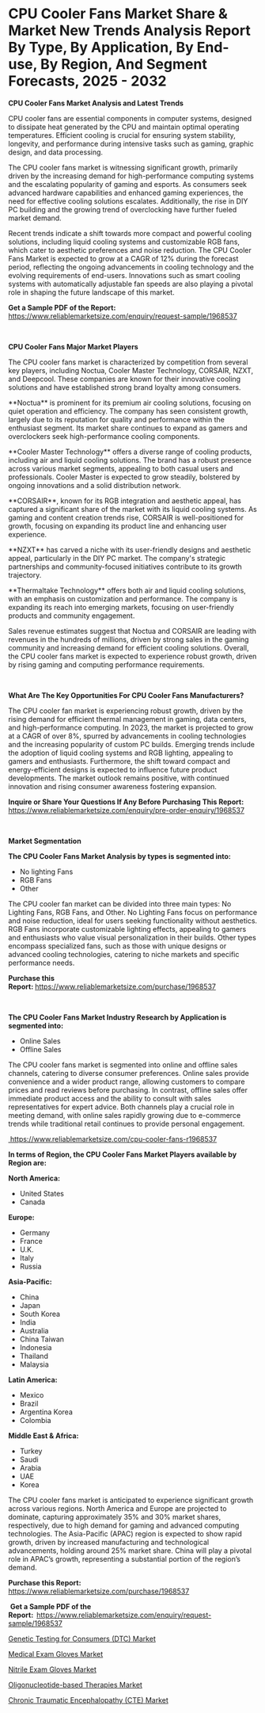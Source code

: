 <p><h1>CPU Cooler Fans Market Share & Market New Trends Analysis Report By Type, By Application, By End-use, By Region, And Segment Forecasts, 2025 - 2032</h1></p><p><strong>CPU Cooler Fans Market Analysis and Latest Trends</strong></p>
<p><p>CPU cooler fans are essential components in computer systems, designed to dissipate heat generated by the CPU and maintain optimal operating temperatures. Efficient cooling is crucial for ensuring system stability, longevity, and performance during intensive tasks such as gaming, graphic design, and data processing. </p><p>The CPU cooler fans market is witnessing significant growth, primarily driven by the increasing demand for high-performance computing systems and the escalating popularity of gaming and esports. As consumers seek advanced hardware capabilities and enhanced gaming experiences, the need for effective cooling solutions escalates. Additionally, the rise in DIY PC building and the growing trend of overclocking have further fueled market demand. </p><p>Recent trends indicate a shift towards more compact and powerful cooling solutions, including liquid cooling systems and customizable RGB fans, which cater to aesthetic preferences and noise reduction. The CPU Cooler Fans Market is expected to grow at a CAGR of 12% during the forecast period, reflecting the ongoing advancements in cooling technology and the evolving requirements of end-users. Innovations such as smart cooling systems with automatically adjustable fan speeds are also playing a pivotal role in shaping the future landscape of this market.</p></p>
<p><strong>Get a Sample PDF of the Report:&nbsp;</strong> <a href="https://www.reliablemarketsize.com/enquiry/request-sample/1968537?utm_campaign=1943&utm_medium=2&utm_source=Github&utm_content=ia&utm_term=05042025&utm_id=cpu-cooler-fans">https://www.reliablemarketsize.com/enquiry/request-sample/1968537</a></p>
<p>&nbsp;</p>
<p><strong>CPU Cooler Fans Major Market Players</strong></p>
<p><p>The CPU cooler fans market is characterized by competition from several key players, including Noctua, Cooler Master Technology, CORSAIR, NZXT, and Deepcool. These companies are known for their innovative cooling solutions and have established strong brand loyalty among consumers.</p><p>**Noctua** is prominent for its premium air cooling solutions, focusing on quiet operation and efficiency. The company has seen consistent growth, largely due to its reputation for quality and performance within the enthusiast segment. Its market share continues to expand as gamers and overclockers seek high-performance cooling components.</p><p>**Cooler Master Technology** offers a diverse range of cooling products, including air and liquid cooling solutions. The brand has a robust presence across various market segments, appealing to both casual users and professionals. Cooler Master is expected to grow steadily, bolstered by ongoing innovations and a solid distribution network.</p><p>**CORSAIR**, known for its RGB integration and aesthetic appeal, has captured a significant share of the market with its liquid cooling systems. As gaming and content creation trends rise, CORSAIR is well-positioned for growth, focusing on expanding its product line and enhancing user experience.</p><p>**NZXT** has carved a niche with its user-friendly designs and aesthetic appeal, particularly in the DIY PC market. The company's strategic partnerships and community-focused initiatives contribute to its growth trajectory.</p><p>**Thermaltake Technology** offers both air and liquid cooling solutions, with an emphasis on customization and performance. The company is expanding its reach into emerging markets, focusing on user-friendly products and community engagement.</p><p>Sales revenue estimates suggest that Noctua and CORSAIR are leading with revenues in the hundreds of millions, driven by strong sales in the gaming community and increasing demand for efficient cooling solutions. Overall, the CPU cooler fans market is expected to experience robust growth, driven by rising gaming and computing performance requirements.</p></p>
<p>&nbsp;</p>
<p><strong>What Are The Key Opportunities For CPU Cooler Fans Manufacturers?</strong></p>
<p><p>The CPU cooler fan market is experiencing robust growth, driven by the rising demand for efficient thermal management in gaming, data centers, and high-performance computing. In 2023, the market is projected to grow at a CAGR of over 8%, spurred by advancements in cooling technologies and the increasing popularity of custom PC builds. Emerging trends include the adoption of liquid cooling systems and RGB lighting, appealing to gamers and enthusiasts. Furthermore, the shift toward compact and energy-efficient designs is expected to influence future product developments. The market outlook remains positive, with continued innovation and rising consumer awareness fostering expansion.</p></p>
<p><strong>Inquire or Share Your Questions If Any Before Purchasing This Report:</strong> <a href="https://www.reliablemarketsize.com/enquiry/pre-order-enquiry/1968537?utm_campaign=1943&utm_medium=2&utm_source=Github&utm_content=ia&utm_term=05042025&utm_id=cpu-cooler-fans">https://www.reliablemarketsize.com/enquiry/pre-order-enquiry/1968537</a></p>
<p>&nbsp;</p>
<p><strong>Market Segmentation</strong></p>
<p><strong>The CPU Cooler Fans Market Analysis by types is segmented into:</strong></p>
<p><ul><li>No lighting Fans</li><li>RGB Fans</li><li>Other</li></ul></p>
<p><p>The CPU cooler fan market can be divided into three main types: No Lighting Fans, RGB Fans, and Other. No Lighting Fans focus on performance and noise reduction, ideal for users seeking functionality without aesthetics. RGB Fans incorporate customizable lighting effects, appealing to gamers and enthusiasts who value visual personalization in their builds. Other types encompass specialized fans, such as those with unique designs or advanced cooling technologies, catering to niche markets and specific performance needs.</p></p>
<p><strong>Purchase this Report:&nbsp;</strong><a href="https://www.reliablemarketsize.com/purchase/1968537?utm_campaign=1943&utm_medium=2&utm_source=Github&utm_content=ia&utm_term=05042025&utm_id=cpu-cooler-fans">https://www.reliablemarketsize.com/purchase/1968537</a></p>
<p>&nbsp;</p>
<p><strong>The CPU Cooler Fans Market Industry Research by Application is segmented into:</strong></p>
<p><ul><li>Online Sales</li><li>Offline Sales</li></ul></p>
<p><p>The CPU cooler fans market is segmented into online and offline sales channels, catering to diverse consumer preferences. Online sales provide convenience and a wider product range, allowing customers to compare prices and read reviews before purchasing. In contrast, offline sales offer immediate product access and the ability to consult with sales representatives for expert advice. Both channels play a crucial role in meeting demand, with online sales rapidly growing due to e-commerce trends while traditional retail continues to provide personal engagement.</p></p>
<p><a href="https://www.reliablemarketsize.com/cpu-cooler-fans-r1968537?utm_campaign=1943&utm_medium=2&utm_source=Github&utm_content=ia&utm_term=05042025&utm_id=cpu-cooler-fans">&nbsp;https://www.reliablemarketsize.com/cpu-cooler-fans-r1968537</a></p>
<p><strong>In terms of Region, the CPU Cooler Fans Market Players available by Region are:</strong></p>
<p>
    <p> <strong> North America: </strong>
        <ul>
            <li>United States</li>
            <li>Canada</li>
        </ul>
        </p> 
    <p> <strong> Europe: </strong>
        <ul>
            <li>Germany</li>
            <li>France</li>
            <li>U.K.</li>
            <li>Italy</li>
            <li>Russia</li>
        </ul>
        </p> 
    <p> <strong> Asia-Pacific: </strong>
        <ul>
            <li>China</li>
            <li>Japan</li>
            <li>South Korea</li>
            <li>India</li>
            <li>Australia</li>
            <li>China Taiwan</li>
            <li>Indonesia</li>
            <li>Thailand</li>
            <li>Malaysia</li>
        </ul>
        </p> 
    <p> <strong> Latin America: </strong>
        <ul>
            <li>Mexico</li>
            <li>Brazil</li>
            <li>Argentina Korea</li>
            <li>Colombia</li>
        </ul>
        </p> 
    <p> <strong> Middle East & Africa: </strong>
        <ul>
            <li>Turkey</li>
            <li>Saudi</li>
            <li>Arabia</li>
            <li>UAE</li>
            <li>Korea</li>
        </ul>
    </p>
    </p>
<p><p>The CPU cooler fans market is anticipated to experience significant growth across various regions. North America and Europe are projected to dominate, capturing approximately 35% and 30% market shares, respectively, due to high demand for gaming and advanced computing technologies. The Asia-Pacific (APAC) region is expected to show rapid growth, driven by increased manufacturing and technological advancements, holding around 25% market share. China will play a pivotal role in APAC’s growth, representing a substantial portion of the region’s demand.</p></p>
<p><strong>Purchase this Report: </strong><a href="https://www.reliablemarketsize.com/purchase/1968537?utm_campaign=1943&utm_medium=2&utm_source=Github&utm_content=ia&utm_term=05042025&utm_id=cpu-cooler-fans">https://www.reliablemarketsize.com/purchase/1968537</a></p>
<p>&nbsp;<strong>Get a Sample PDF of the Report:&nbsp;&nbsp;</strong><a href="https://www.reliablemarketsize.com/enquiry/request-sample/1968537?utm_campaign=1943&utm_medium=2&utm_source=Github&utm_content=ia&utm_term=05042025&utm_id=cpu-cooler-fans">https://www.reliablemarketsize.com/enquiry/request-sample/1968537</a></p>
<p><strong></strong></p>
<p><p><a href="https://www.linkedin.com/pulse/genetic-testing-consumers-dtc-market-size-forecast-from-2025-wpize?utm_campaign=1943&utm_medium=2&utm_source=Github&utm_content=ia&utm_term=05042025&utm_id=cpu-cooler-fans">Genetic Testing for Consumers (DTC) Market</a></p><p><a href="https://github.com/safatabhee/Market-Research-Report-List-1/blob/main/medical-exam-gloves-market.md?utm_campaign=1943&utm_medium=2&utm_source=Github&utm_content=ia&utm_term=05042025&utm_id=cpu-cooler-fans">Medical Exam Gloves Market</a></p><p><a href="https://github.com/resiebustin/Market-Research-Report-List-1/blob/main/nitrile-exam-gloves-market.md?utm_campaign=1943&utm_medium=2&utm_source=Github&utm_content=ia&utm_term=05042025&utm_id=cpu-cooler-fans">Nitrile Exam Gloves Market</a></p><p><a href="https://www.linkedin.com/pulse/scope-trends-oligonucleotide-based-therapies-market-latest-nimie?utm_campaign=1943&utm_medium=2&utm_source=Github&utm_content=ia&utm_term=05042025&utm_id=cpu-cooler-fans">Oligonucleotide-based Therapies Market</a></p><p><a href="https://www.linkedin.com/pulse/chronic-traumatic-encephalopathy-cte-market-report-anticipated-oxyqe?utm_campaign=1943&utm_medium=2&utm_source=Github&utm_content=ia&utm_term=05042025&utm_id=cpu-cooler-fans">Chronic Traumatic Encephalopathy (CTE) Market</a></p></p>